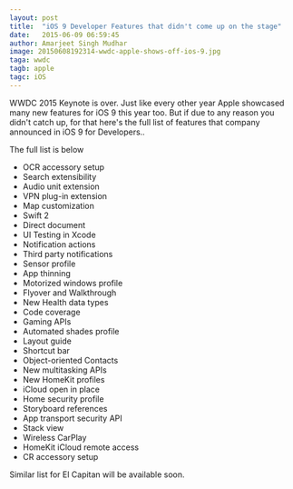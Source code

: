 ```yaml
---
layout: post
title:  "iOS 9 Developer Features that didn't come up on the stage"
date:   2015-06-09 06:59:45
author: Amarjeet Singh Mudhar
image: 20150608192314-wwdc-apple-shows-off-ios-9.jpg
taga: wwdc
tagb: apple
tagc: iOS
---
```

<!-- 
<img src="/assets/blog-img/20150608192314-wwdc-apple-shows-off-ios-9.jpg"> -->
<p class="intro"><span class="dropcap">W</span>WDC 2015 Keynote is over. Just like every other year Apple showcased many new features for iOS 9 this year too. But if due to any reason you didn't catch up, for that here's the full list of features that company announced in iOS 9 for Developers..</p>

<p>The full list is below </p>
<ul>
  <li>OCR accessory setup</li>
  <li>Search extensibility</li>
  <li>Audio unit extension</li>
  <li>VPN plug-in extension</li>
  <li>Map customization</li>
  <li>Swift 2</li>
  <li>Direct document</li>
  <li>UI Testing in Xcode</li>
  <li>Notification actions</li>
  <li>Third party notifications</li>
  <li>Sensor profile</li>
  <li>App thinning</li>
  <li>Motorized windows profile</li>
  <li>Flyover and Walkthrough</li>
  <li>New Health data types</li>
  <li>Code coverage</li>
  <li>Gaming APIs</li>
  <li>Automated shades profile</li>
  <li>Layout guide</li>
  <li>Shortcut bar</li>
  <li>Object-oriented Contacts</li>
  <li>New multitasking APIs</li>
  <li>New HomeKit profiles</li>
  <li>iCloud open in place</li>
  <li>Home security profile</li>
  <li>Storyboard references</li>
  <li>App transport security API</li>
  <li>Stack view</li>
  <li>Wireless CarPlay</li>
  <li>HomeKit iCloud remote access</li>
  <li>CR accessory setup</li>
</ul>

<p>Similar list for El Capitan will be available soon.</p>
